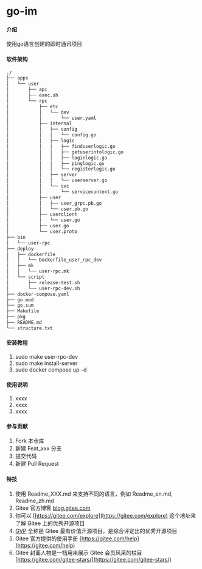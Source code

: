 # go-im

#### 介绍
使用go语言创建的即时通讯项目

#### 软件架构
``` bash
./
├── apps
│   └── user
│       ├── api
│       ├── exec.sh
│       └── rpc
│           ├── etc
│           │   └── dev
│           │       └── user.yaml
│           ├── internal
│           │   ├── config
│           │   │   └── config.go
│           │   ├── logic
│           │   │   ├── finduserlogic.go
│           │   │   ├── getuserinfologic.go
│           │   │   ├── loginlogic.go
│           │   │   ├── pinglogic.go
│           │   │   └── registerlogic.go
│           │   ├── server
│           │   │   └── userserver.go
│           │   └── svc
│           │       └── servicecontext.go
│           ├── user
│           │   ├── user_grpc.pb.go
│           │   └── user.pb.go
│           ├── userclient
│           │   └── user.go
│           ├── user.go
│           └── user.proto
├── bin
│   └── user-rpc
├── deploy
│   ├── dockerfile
│   │   └── Dockerfile_user_rpc_dev
│   ├── mk
│   │   └── user-rpc.mk
│   └── script
│       ├── release-test.sh
│       └── user-rpc-dev.sh
├── docker-compose.yaml
├── go.mod
├── go.sum
├── Makefile
├── pkg
├── README.md
└── structure.txt


```


#### 安装教程

1.  sudo make user-rpc-dev
2.  sudo make install-server
3.  sudo docker compose up -d

#### 使用说明

1.  xxxx
2.  xxxx
3.  xxxx

#### 参与贡献

1.  Fork 本仓库
2.  新建 Feat_xxx 分支
3.  提交代码
4.  新建 Pull Request


#### 特技

1.  使用 Readme\_XXX.md 来支持不同的语言，例如 Readme\_en.md, Readme\_zh.md
2.  Gitee 官方博客 [blog.gitee.com](https://blog.gitee.com)
3.  你可以 [https://gitee.com/explore](https://gitee.com/explore) 这个地址来了解 Gitee 上的优秀开源项目
4.  [GVP](https://gitee.com/gvp) 全称是 Gitee 最有价值开源项目，是综合评定出的优秀开源项目
5.  Gitee 官方提供的使用手册 [https://gitee.com/help](https://gitee.com/help)
6.  Gitee 封面人物是一档用来展示 Gitee 会员风采的栏目 [https://gitee.com/gitee-stars/](https://gitee.com/gitee-stars/)
